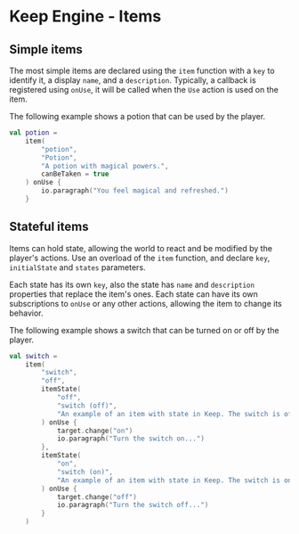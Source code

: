 # Keep Engine - Items

## Simple items

The most simple items are declared using the `item` function with a `key` to identify it, a display `name`, and a `description`. Typically, a callback is registered using `onUse`, it will be called when the `Use` action is used on the item.

The following example shows a potion that can be used by the player.

```kotlin
val potion =
    item(
        "potion",
        "Potion",
        "A potion with magical powers.",
        canBeTaken = true
    ) onUse {
        io.paragraph("You feel magical and refreshed.")
    }
```

## Stateful items

Items can hold state, allowing the world to react and be modified by the player's actions. Use an overload of the `item` function, and declare `key`, `initialState` and `states` parameters.

Each state has its own `key`, also the state has `name` and `description` properties that replace the item's ones.  Each state can have its own subscriptions to `onUse` or any other actions, allowing the item to change its behavior.

The following example shows a switch that can be turned on or off by the player.

```kotlin
val switch =
    item(
        "switch",
        "off",
        itemState(
            "off",
            "switch (off)",
            "An example of an item with state in Keep. The switch is off."
        ) onUse {
            target.change("on")
            io.paragraph("Turn the switch on...")
        },
        itemState(
            "on",
            "switch (on)",
            "An example of an item with state in Keep. The switch is on."
        ) onUse {
            target.change("off")
            io.paragraph("Turn the switch off...")
        }
    )
```
